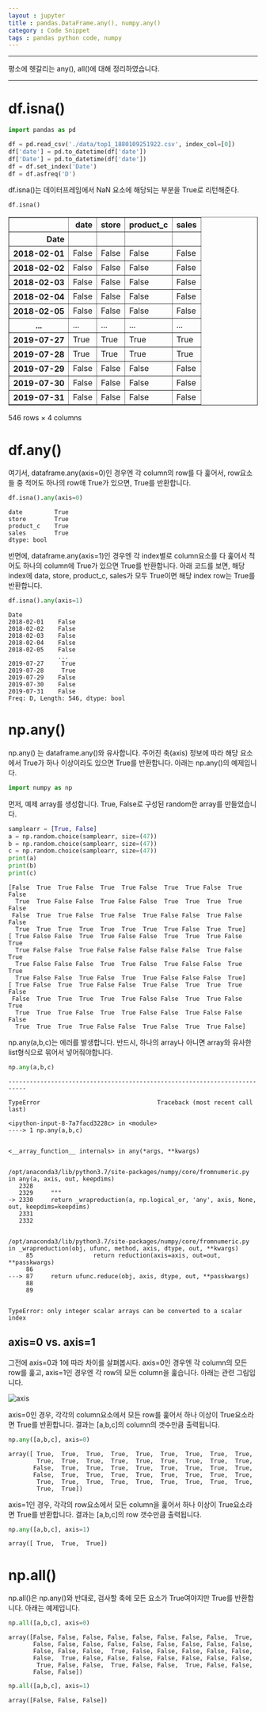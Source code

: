 ```yaml
---
layout : jupyter
title : pandas.DataFrame.any(), numpy.any()
category : Code Snippet
tags : pandas python code, numpy
---
```

***

평소에 헷갈리는 any(), all()에 대해 정리하였습니다. 
***

<h1>df.isna()</h1>


```python
import pandas as pd
```


```python
df = pd.read_csv('./data/top1_1880109251922.csv', index_col=[0])
df['date'] = pd.to_datetime(df['date'])
df['Date'] = pd.to_datetime(df['date'])
df = df.set_index('Date')
df = df.asfreq('D')
```

df.isna()는 데이터프레임에서 NaN 요소에 해당되는 부분을 True로 리턴해준다.


```python
df.isna()
```




<div>
<style scoped>
    .dataframe tbody tr th:only-of-type {
        vertical-align: middle;
    }

    .dataframe tbody tr th {
        vertical-align: top;
    }

    .dataframe thead th {
        text-align: right;
    }
</style>
<table border="1" class="dataframe">
  <thead>
    <tr style="text-align: right;">
      <th></th>
      <th>date</th>
      <th>store</th>
      <th>product_c</th>
      <th>sales</th>
    </tr>
    <tr>
      <th>Date</th>
      <th></th>
      <th></th>
      <th></th>
      <th></th>
    </tr>
  </thead>
  <tbody>
    <tr>
      <th>2018-02-01</th>
      <td>False</td>
      <td>False</td>
      <td>False</td>
      <td>False</td>
    </tr>
    <tr>
      <th>2018-02-02</th>
      <td>False</td>
      <td>False</td>
      <td>False</td>
      <td>False</td>
    </tr>
    <tr>
      <th>2018-02-03</th>
      <td>False</td>
      <td>False</td>
      <td>False</td>
      <td>False</td>
    </tr>
    <tr>
      <th>2018-02-04</th>
      <td>False</td>
      <td>False</td>
      <td>False</td>
      <td>False</td>
    </tr>
    <tr>
      <th>2018-02-05</th>
      <td>False</td>
      <td>False</td>
      <td>False</td>
      <td>False</td>
    </tr>
    <tr>
      <th>...</th>
      <td>...</td>
      <td>...</td>
      <td>...</td>
      <td>...</td>
    </tr>
    <tr>
      <th>2019-07-27</th>
      <td>True</td>
      <td>True</td>
      <td>True</td>
      <td>True</td>
    </tr>
    <tr>
      <th>2019-07-28</th>
      <td>True</td>
      <td>True</td>
      <td>True</td>
      <td>True</td>
    </tr>
    <tr>
      <th>2019-07-29</th>
      <td>False</td>
      <td>False</td>
      <td>False</td>
      <td>False</td>
    </tr>
    <tr>
      <th>2019-07-30</th>
      <td>False</td>
      <td>False</td>
      <td>False</td>
      <td>False</td>
    </tr>
    <tr>
      <th>2019-07-31</th>
      <td>False</td>
      <td>False</td>
      <td>False</td>
      <td>False</td>
    </tr>
  </tbody>
</table>
<p>546 rows × 4 columns</p>
</div>



<h1>df.any()</h1>

여기서, dataframe.any(axis=0)인 경우엔 각 column의 row를 다 훑어서, row요소들 중 적어도 하나의 row애 True가 있으면, True를 반환합니다.


```python
df.isna().any(axis=0)
```




    date         True
    store        True
    product_c    True
    sales        True
    dtype: bool



반면에, dataframe.any(axis=1)인 경우엔 각 index별로 column요소를 다 훑어서 적어도 하나의 column에 True가 있으면 True를 반환합니다.
아래 코드를 보면, 해당 index에 data, store, product_c, sales가 모두 True이면 해당 index row는 True를 반환합니다.


```python
df.isna().any(axis=1)
```




    Date
    2018-02-01    False
    2018-02-02    False
    2018-02-03    False
    2018-02-04    False
    2018-02-05    False
                  ...  
    2019-07-27     True
    2019-07-28     True
    2019-07-29    False
    2019-07-30    False
    2019-07-31    False
    Freq: D, Length: 546, dtype: bool



<h1>np.any()</h1>

np.any() 는 dataframe.any()와 유사합니다. 주어진 축(axis) 정보에 따라 해당 요소에서 True가 하나 이상이라도 있으면 True를 반환합니다. 아래는 np.any()의 예제입니다.


```python
import numpy as np
```

먼저, 예제 array를 생성합니다. True, False로 구성된 random한 array를 만들었습니다.


```python
samplearr = [True, False]
a = np.random.choice(samplearr, size=(47))
b = np.random.choice(samplearr, size=(47))
c = np.random.choice(samplearr, size=(47))
print(a)
print(b)
print(c)
```

    [False  True  True False  True  True False  True  True False  True False
      True  True False False  True False False  True  True  True  True False
     False  True  True False  True False  True False False  True False False
      True  True  True  True  True  True  True  True False  True  True]
    [ True False False  True  True False False  True  True  True False  True
      True False False  True False False False False False  True False  True
      True False False False  True  True False  True False False  True  True
      True False False  True False  True  True False False False  True]
    [ True False  True  True False False  True False  True  True  True False
     False  True  True  True  True  True False False  True  True False  True
      True  True  True False  True  True False False  True False False False
      True  True  True  True False False  True False  True  True False]


np.any(a,b,c)는 에러를 발생합니다. 반드시, 하나의 array나 아니면 array와 유사한 list형식으로 묶어서 넣어줘야합니다.


```python
np.any(a,b,c)
```


    ---------------------------------------------------------------------------

    TypeError                                 Traceback (most recent call last)

    <ipython-input-8-7a7facd3228c> in <module>
    ----> 1 np.any(a,b,c)
    

    <__array_function__ internals> in any(*args, **kwargs)


    /opt/anaconda3/lib/python3.7/site-packages/numpy/core/fromnumeric.py in any(a, axis, out, keepdims)
       2328 
       2329     """
    -> 2330     return _wrapreduction(a, np.logical_or, 'any', axis, None, out, keepdims=keepdims)
       2331 
       2332 


    /opt/anaconda3/lib/python3.7/site-packages/numpy/core/fromnumeric.py in _wrapreduction(obj, ufunc, method, axis, dtype, out, **kwargs)
         85                 return reduction(axis=axis, out=out, **passkwargs)
         86 
    ---> 87     return ufunc.reduce(obj, axis, dtype, out, **passkwargs)
         88 
         89 


    TypeError: only integer scalar arrays can be converted to a scalar index


<h2>axis=0 vs. axis=1</h2>

그전에 axis=0과 1에 따라 차이를 살펴봅시다. axis=0인 경우엔 각 column의 모든 row를 훑고, axis=1인 경우엔 각 row의 모든 column을 훑습니다. 아래는 관련 그림입니다.

![axis](./2020-12-01-any-all-usage_files/axis.jpg)

axis=0인 경우, 각각의 column요소에서 모든 row를 훑어서 하나 이상이 True요소라면 True를 반환합니다. 결과는 [a,b,c]의 column의 갯수만큼 출력됩니다.


```python
np.any([a,b,c], axis=0)
```




    array([ True,  True,  True,  True,  True,  True,  True,  True,  True,
            True,  True,  True,  True,  True,  True,  True,  True,  True,
           False,  True,  True,  True,  True,  True,  True,  True,  True,
           False,  True,  True,  True,  True,  True,  True,  True,  True,
            True,  True,  True,  True,  True,  True,  True,  True,  True,
            True,  True])



axis=1인 경우, 각각의 row요소에서 모든 column을 훑어서 하나 이상이 True요소라면 True를 반환합니다. 결과는 [a,b,c]의 row 갯수만큼 출력됩니다.


```python
np.any([a,b,c], axis=1)
```




    array([ True,  True,  True])



<h1>np.all()</h1>

np.all()은 np.any()와 반대로, 검사할 축에 모든 요소가 True여야지만 True를 반환합니다. 아래는 예제입니다.


```python
np.all([a,b,c], axis=0)
```




    array([False, False, False, False, False, False, False, False,  True,
           False, False, False, False, False, False, False, False, False,
           False, False, False,  True, False, False, False, False, False,
           False,  True, False, False, False, False, False, False, False,
            True, False, False,  True, False, False,  True, False, False,
           False, False])




```python
np.all([a,b,c], axis=1)
```




    array([False, False, False])


